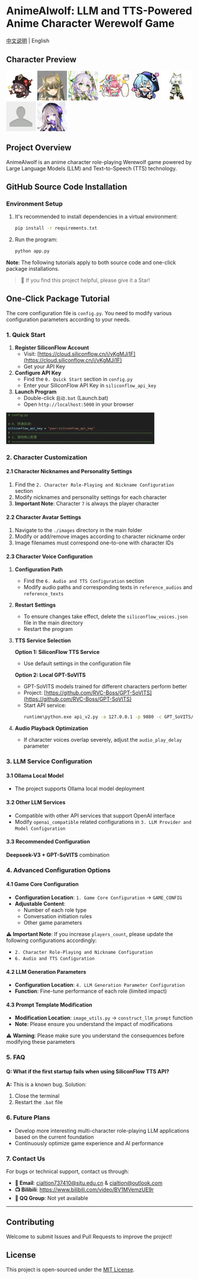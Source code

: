 # AnimeAIwolf: LLM and TTS-Powered Anime Character Werewolf Game

[中文说明](README_zh.md) | English

## Character Preview
<img src="./processed_images/1.jpg" width="80" height="80"> <img src="./processed_images/2.jpg" width="80" height="80"> <img src="./processed_images/3.jpg" width="80" height="80"> <img src="./processed_images/4.jpg" width="80" height="80"> <img src="./processed_images/5.jpg" width="80" height="80"> <img src="./processed_images/6.jpg" width="80" height="80"> <img src="./processed_images/7.jpg" width="80" height="80"> <img src="./processed_images/8.jpg" width="80" height="80">

## Project Overview
AnimeAIwolf is an anime character role-playing Werewolf game powered by Large Language Models (LLM) and Text-to-Speech (TTS) technology.

## GitHub Source Code Installation
### Environment Setup
1. It's recommended to install dependencies in a virtual environment:
   ```bash
   pip install -r requirements.txt
   ```
2. Run the program:
   ```bash
   python app.py
   ```
**Note**: The following tutorials apply to both source code and one-click package installations.

> 💖 If you find this project helpful, please give it a Star!

## One-Click Package Tutorial
The core configuration file is `config.py`. You need to modify various configuration parameters according to your needs.

### 1. Quick Start
1. **Register SiliconFlow Account**
   - Visit: [https://cloud.siliconflow.cn/i/vKgMJi1F](https://cloud.siliconflow.cn/i/vKgMJi1F)
   - Get your API Key
2. **Configure API Key**
   - Find the `0. Quick Start` section in `config.py`
   - Enter your SiliconFlow API Key in `siliconflow_api_key`
3. **Launch Program**
   - Double-click `启动.bat` (Launch.bat)
   - Open `http://localhost:5000` in your browser

<img src="./images/tutorial/1.png" width="400" alt="LLM API Key Configuration Example">

### 2. Character Customization
#### 2.1 Character Nicknames and Personality Settings
1. Find the `2. Character Role-Playing and Nickname Configuration` section
2. Modify nicknames and personality settings for each character
3. **Important Note**: Character `7` is always the player character

#### 2.2 Character Avatar Settings
1. Navigate to the `./images` directory in the main folder
2. Modify or add/remove images according to character nickname order
3. Image filenames must correspond one-to-one with character IDs

#### 2.3 Character Voice Configuration
1. **Configuration Path**
   - Find the `6. Audio and TTS Configuration` section
   - Modify audio paths and corresponding texts in `reference_audios` and `reference_texts`
2. **Restart Settings**
   - To ensure changes take effect, delete the `siliconflow_voices.json` file in the main directory
   - Restart the program
3. **TTS Service Selection**
   
   **Option 1: SiliconFlow TTS Service**
   - Use default settings in the configuration file
   
   **Option 2: Local GPT-SoVITS**
   - GPT-SoVITS models trained for different characters perform better
   - Project: [https://github.com/RVC-Boss/GPT-SoVITS](https://github.com/RVC-Boss/GPT-SoVITS)
   - Start API service:
     ```bash
     runtime\python.exe api_v2.py -a 127.0.0.1 -p 9880 -c GPT_SoVITS/configs/tts_infer.yaml
     ```
4. **Audio Playback Optimization**
   - If character voices overlap severely, adjust the `audio_play_delay` parameter

### 3. LLM Service Configuration
#### 3.1 Ollama Local Model
- The project supports Ollama local model deployment

#### 3.2 Other LLM Services
- Compatible with other API services that support OpenAI interface
- Modify `openai_compatible` related configurations in `3. LLM Provider and Model Configuration`

#### 3.3 Recommended Configuration
**Deepseek-V3 + GPT-SoVITS** combination

### 4. Advanced Configuration Options
#### 4.1 Game Core Configuration
- **Configuration Location**: `1. Game Core Configuration` → `GAME_CONFIG`
- **Adjustable Content**:
  - Number of each role type
  - Conversation initiation rules
  - Other game parameters

⚠️ **Important Note**: If you increase `players_count`, please update the following configurations accordingly:
- `2. Character Role-Playing and Nickname Configuration`
- `6. Audio and TTS Configuration`

#### 4.2 LLM Generation Parameters
- **Configuration Location**: `4. LLM Generation Parameter Configuration`
- **Function**: Fine-tune performance of each role (limited impact)

#### 4.3 Prompt Template Modification
- **Modification Location**: `image_utils.py` → `construct_llm_prompt` function
- **Note**: Please ensure you understand the impact of modifications

⚠️ **Warning**: Please make sure you understand the consequences before modifying these parameters

### 5. FAQ
#### Q: What if the first startup fails when using SiliconFlow TTS API?
**A:** This is a known bug. Solution:
1. Close the terminal
2. Restart the `.bat` file

### 6. Future Plans
- Develop more interesting multi-character role-playing LLM applications based on the current foundation
- Continuously optimize game experience and AI performance

### 7. Contact Us
For bugs or technical support, contact us through:
- **📧 Email**: cialtion737410@sjtu.edu.cn & cialtion@outlook.com
- **📺 Bilibili**: https://www.bilibili.com/video/BV1MVemzUE9r
- **💬 QQ Group**: Not yet available

---

## Contributing
Welcome to submit Issues and Pull Requests to improve the project!

## License
This project is open-sourced under the [MIT License](LICENSE).